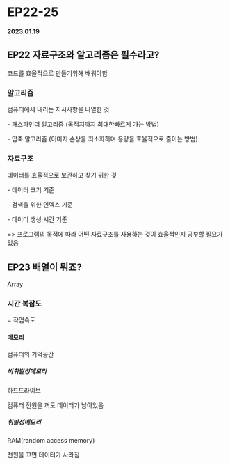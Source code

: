 # EP22-25

**2023.01.19**

## EP22 자료구조와 알고리즘은 필수라고?

코드를 효율적으로 만들기위해 배워야함

### 알고리즘

컴퓨터에세 내리는 지시사항을 나열한 것

\- 패스파인더 알고리즘 (목적지까지 최대한빠르게 가는 방법)

\- 압축 알고리즘 (이미지 손상을 최소화하며 용량을 효율적으로 줄이는 방법)

### 자료구조

데이터를 효율적으로 보관하고 찾기 위한 것

\- 데이터 크기 기준

\- 검색을 위한 인덱스 기준

\- 데이터 생성 시간 기준

=> 프로그램의 목적에 따라 어떤 자료구조를 사용하는 것이 효율적인지 공부할 필요가 있음

## EP23 배열이 뭐죠?

Array

### 시간 복잡도

= 작업속도

#### 메모리

컴퓨터의 기억공간

##### 비휘발성메모리

하드드라이브

컴퓨터 전원을 꺼도 데이터가 남아있음

##### 휘발성메모리

RAM(random access memory)

전원을 끄면 데이터가 사라짐
